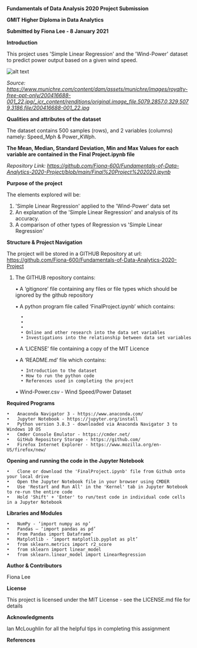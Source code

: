 **Fundamentals of Data Analysis 2020 Project Submission**

**GMIT Higher Diploma in Data Analytics**

**Submitted by Fiona Lee - 8 January 2021**

**Introduction**

This project uses 'Simple Linear Regression' and the 'Wind-Power' dataset to predict power output based on a given wind speed.

![alt text](https://www.munichre.com/content/dam/assets/munichre/images/royalty-free-ppt-only/200416688-001_22.jpg/_jcr_content/renditions/original.image_file.5079.2857.0,329,5079,3186.file/200416688-001_22.jpg)

*Source: https://www.munichre.com/content/dam/assets/munichre/images/royalty-free-ppt-only/200416688-001_22.jpg/_jcr_content/renditions/original.image_file.5079.2857.0,329,5079,3186.file/200416688-001_22.jpg*

**Qualities and attributes of the dataset**

The dataset contains 500 samples (rows), and 2 variables (columns) namely: Speed_Mph & Power_KWph. 









**The Mean, Median, Standard Deviation, Min and Max Values for each variable are contained in the Final Project.ipynb file**

*Repository Link: https://github.com/Fiona-600/Fundamentals-of-Data-Analytics-2020-Project/blob/main/Final%20Project%202020.ipynb*



**Purpose of the project**



The elements explored will be:

1.	'Simple Linear Regression' applied to the 'Wind-Power' data set
2.	An explanation of the 'Simple Linear Regression' and analysis of its accuracy.
3.	A comparison of other types of Regression vs 'Simple Linear Regression'


**Structure & Project Navigation**

The project will be stored in a GITHUB Repository at url: https://github.com/Fiona-600/Fundamentals-of-Data-Analytics-2020-Project

1.	The GITHUB repository contains:

    •	A ‘gitignore’ file containing any files or file types which should be ignored by the github repository  
    
    •	A python program file called ‘FinalProject.ipynb’ which contains:
 
          •	  
          •	  
          •	         
          •	Online and other research into the data set variables
          •	Investigations into the relationship between data set variables   
    
    •	A ‘LICENSE’ file containing a copy of the MIT Licence

    •	A ‘README.md’ file which contains:

          •	Introduction to the dataset 
          •	How to run the python code
          •	References used in completing the project

    •	Wind-Power.csv - Wind Speed/Power Dataset


**Required Programs**

	•	Anaconda Navigator 3 - https://www.anaconda.com/
	•	Jupyter Notebook - https://jupyter.org/install  
	•	Python version 3.8.3 - downloaded via Anaconda Navigator 3 to Windows 10 OS
	•	Cmder Console Emulator - https://cmder.net/
 	•	GitHub Repository Storage - https://github.com/
	•	Firefox Internet Explorer - https://www.mozilla.org/en-US/firefox/new/


**Opening and running the code in the Jupyter Notebook**

	•	Clone or download the 'FinalProject.ipynb' file from Github onto your local drive
	•	Open the Jupyter Notebook file in your browser using CMDER
	•	Use 'Restart and Run All' in the 'Kernel' tab in Jupyter Notebook to re-run the entire code
	•	Hold 'Shift' + 'Enter' to run/test code in individual code cells in a Jupyter Notebook


**Libraries and Modules**

    •	NumPy - ‘import numpy as np’
    •	Pandas – ‘import pandas as pd’   
    •	From Pandas import Dataframe’       
    •	Matplotlib - ‘import matplotlib.pyplot as plt’
    •	from sklearn.metrics import r2_score 
    •	from sklearn import linear_model  
    •	from sklearn.linear_model import LinearRegression  


**Author & Contributors**

Fiona Lee


**License**

This project is licensed under the MIT License - see the LICENSE.md file for details


**Acknowledgments**

Ian McLoughlin for all the helpful tips in completing this assignment


**References**

